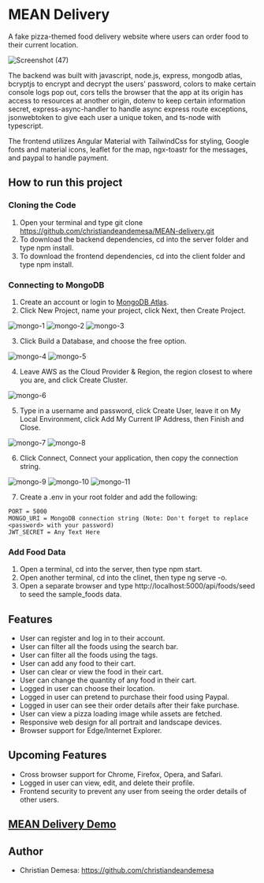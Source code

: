 # MEAN Delivery
A fake pizza-themed food delivery website where users can order food to their current location. 

![Screenshot (47)](https://user-images.githubusercontent.com/85912934/219576980-e989f300-c8e6-412b-ae0b-936a586944f6.png)

The backend was built with javascript, node.js, express, mongodb atlas,   
bcryptjs to encrypt and decrypt the users' password, colors to make certain console logs pop out, 
cors tells the browser that the app at its origin has access to resources at another origin, 
dotenv to keep certain information secret, express-async-handler to handle async express route exceptions, 
jsonwebtoken to give each user a unique token, and ts-node with typescript.

The frontend utilizes Angular Material with TailwindCss for styling, Google fonts and material icons, leaflet for the map, ngx-toastr for the messages, and paypal to handle payment.

## How to run this project
### Cloning the Code
1. Open your terminal and type git clone https://github.com/christiandeandemesa/MEAN-delivery.git
3. To download the backend dependencies, cd into the server folder and type npm install.
4. To download the frontend dependencies, cd into the client folder and type npm install.

### Connecting to MongoDB
1. Create an account or login to [MongoDB Atlas](https://account.mongodb.com/account/login).
2. Click New Project, name your project, click Next, then Create Project.

![mongo-1](https://user-images.githubusercontent.com/85912934/214934048-4337c703-af47-4256-960c-b6043ac4550b.png)
![mongo-2](https://user-images.githubusercontent.com/85912934/214934087-982ae57b-8f36-40d2-bd7c-970161f9639f.png)
![mongo-3](https://user-images.githubusercontent.com/85912934/214934111-a393d093-dd2f-4de7-a9e5-8a9a685a15c2.png)

3. Click Build a Database, and choose the free option.

![mongo-4](https://user-images.githubusercontent.com/85912934/214934176-4c6d5942-3c14-413f-9f9d-96de5c32f14e.png)
![mongo-5](https://user-images.githubusercontent.com/85912934/214934182-f5a8cb4c-1235-4697-a951-54494b19e2e5.png)

4. Leave AWS as the Cloud Provider & Region, the region closest to where you are, and click Create Cluster.

![mongo-6](https://user-images.githubusercontent.com/85912934/214934268-7c7b1990-119a-4e74-8626-0686b9fdb2f9.png)

5. Type in a username and password, click Create User, leave it on My Local Environment, click Add My Current IP Address, then Finish and Close.

![mongo-7](https://user-images.githubusercontent.com/85912934/214934328-dc5ddf58-d9b0-4cfa-9f5b-47893806b33a.png)
![mongo-8](https://user-images.githubusercontent.com/85912934/214934354-dd442577-c84d-4021-9029-a3dddf284513.png)

6. Click Connect, Connect your application, then copy the connection string.

![mongo-9](https://user-images.githubusercontent.com/85912934/214934413-6af4411b-9ff0-4f86-a0ba-ff3461dd9e5e.png)
![mongo-10](https://user-images.githubusercontent.com/85912934/214934424-2bc5e182-874d-44e1-9b25-213a5504eaa8.png)
![mongo-11](https://user-images.githubusercontent.com/85912934/214934429-77723285-54db-4595-9477-0b9922ee72d5.png)

7. Create a .env in your root folder and add the following:
```
PORT = 5000
MONGO_URI = MongoDB connection string (Note: Don't forget to replace <password> with your password)
JWT_SECRET = Any Text Here
```

### Add Food Data
1. Open a terminal, cd into the server, then type npm start.
2. Open another terminal, cd into the clinet, then type ng serve -o.
3. Open a separate browser and type http://localhost:5000/api/foods/seed to seed the sample_foods data.

## Features
- User can register and log in to their account.
- User can filter all the foods using the search bar.
- User can filter all the foods using the tags.
- User can add any food to their cart.
- User can clear or view the food in their cart.
- User can change the quantity of any food in their cart.
- Logged in user can choose their location.
- Logged in user can pretend to purchase their food using Paypal.
- Logged in user can see their order details after their fake purchase.
- User can view a pizza loading image while assets are fetched.
- Responsive web design for all portrait and landscape devices.
- Browser support for Edge/Internet Explorer.

## Upcoming Features
- Cross browser support for Chrome, Firefox, Opera, and Safari.
- Logged in user can view, edit, and delete their profile.
- Frontend security to prevent any user from seeing the order details of other users.

## [MEAN Delivery Demo](https://mean-delivery-frontend.onrender.com/)

## Author
- Christian Demesa: https://github.com/christiandeandemesa
